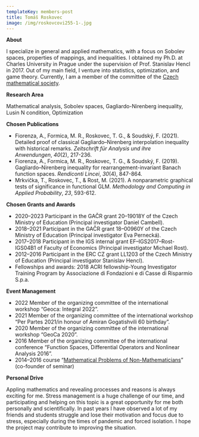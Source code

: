 ```yaml
---
templateKey: members-post
title: Tomáš Roskovec
image: /img/roskovcovi255-1-.jpg
---
```

**A﻿bout**

I specialize in general and applied mathematics, with a focus on Sobolev spaces, properties of mappings, and inequalities. I obtained my Ph.D. at Charles University in Prague under the supervision of Prof. Stanislav Hencl in 2017. Out of my main field, I venture into statistics, optimization, and game theory. Currently, I am a member of the committee of the [Czech mathematical society](https://eur02.safelinks.protection.outlook.com/?url=https%3A%2F%2Fjcmf.cz%2F%3Fq%3Den%2Fnode%2F799&data=05%7C01%7Cnsoukupova%40ef.jcu.cz%7C9dc14bd920fb4ec7601308db612155da%7Cc35f5da49a0344e68bf992833634f6a7%7C0%7C0%7C638210568025489339%7CUnknown%7CTWFpbGZsb3d8eyJWIjoiMC4wLjAwMDAiLCJQIjoiV2luMzIiLCJBTiI6Ik1haWwiLCJXVCI6Mn0%3D%7C3000%7C%7C%7C&sdata=HJ95ODHcpCaZzWaM9KfhCP3vGQMSVqTkyj%2BNj0pTGrg%3D&reserved=0 "Původní adresa URL: https\://jcmf.cz/?q=en/node/799. Na tento odkaz klikněte nebo klepněte, pokud ho považujete za důvěryhodný.").

**R﻿esearch Area**

Mathematical analysis, Sobolev spaces, Gagliardo-Nirenberg inequality, Lusin N condition, Optimization

**Chosen Publications**

* Fiorenza, A., Formica, M. R., Roskovec, T. G., & Soudský, F. (2021). Detailed proof of classical Gagliardo–Nirenberg interpolation inequality with historical remarks. *Zeitschrift für Analysis und ihre Anwendungen*, *40*(2), 217-236.
* Fiorenza, A., Formica, M. R., Roskovec, T. G., & Soudský, F. (2019). Gagliardo–Nirenberg inequality for rearrangement-invariant Banach function spaces. *Rendiconti Lincei*, *30*(4), 847-864.
* Mrkvička, T., Roskovec, T., & Rost, M. (2021). A nonparametric graphical tests of significance in functional GLM. *Methodology and Computing in Applied Probability*, *23*, 593-612.

**C﻿hosen Grants and Awards**

* 2020–2023 Participant in the GAČR grant 20–19018Y of the Czech Ministry of Education (Principal investigator Daniel Cambell).
* 2018–2021 Participant in the GAČR grant 18–00960Y of the Czech Ministry of Education (Principal investigator Eva Pernecká).
* 2017–2018 Participant in the IGS internal grant EF–IGS2017–Rost-IGS04B1 of Faculty of Economics (Principal investigator Michael Rost).
* 2012–2016 Participant in the ERC CZ grant LL1203 of the Czech Ministry of Education (Principal investigator Stanislav Hencl).
* Fellowships and awards: 2018 ACRI fellowship-Young Investigator Training Program by Associazione di Fondazioni e di Casse di Risparmio S.p.a.

**E﻿vent Management**

* 2022 Member of the organizing committee of the international workshop “Geoca: Integral 2022”.
* 2021 Member of the organizing committee of the international workshop “Per Partes 2021/in honour of Amiran Gogatishvili 60 birthday”.
* 2020 Member of the organizing committee of the international workshop “GeoCa 2020”.
* 2016 Member of the organizing committee of the international conference “Function Spaces, Differential Operators and Nonlinear Analysis 2016”.
* 2014–2016 course “[Mathematical Problems of Non-Mathematicians](https://eur02.safelinks.protection.outlook.com/?url=https%3A%2F%2Fwww2.karlin.mff.cuni.cz%2Fmffseminar%2F&data=05%7C01%7Cnsoukupova%40ef.jcu.cz%7C9dc14bd920fb4ec7601308db612155da%7Cc35f5da49a0344e68bf992833634f6a7%7C0%7C0%7C638210568025645488%7CUnknown%7CTWFpbGZsb3d8eyJWIjoiMC4wLjAwMDAiLCJQIjoiV2luMzIiLCJBTiI6Ik1haWwiLCJXVCI6Mn0%3D%7C3000%7C%7C%7C&sdata=JYHt4l35D5Q6BLQxqW8vgwZbMUaZckelQBGl0hrQxD4%3D&reserved=0 "Původní adresa URL: https\://www2.karlin.mff.cuni.cz/mffseminar/. Na tento odkaz klikněte nebo klepněte, pokud ho považujete za důvěryhodný.")” (co-founder of seminar)

**P﻿ersonal Drive**

Appling mathematics and revealing processes and reasons is always exciting for me. Stress management is a huge challenge of our time, and participating and helping on this topic is a great opportunity for me both personally and scientifically. In past years I have observed a lot of my friends and students struggle and lose their motivation and focus due to stress, especially during the times of pandemic and forced isolation. I hope the project may contribute to improving the situation.